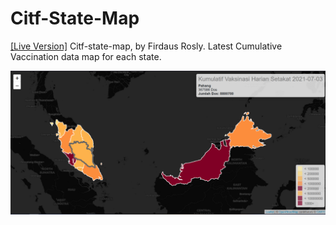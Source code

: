 # Citf-State-Map

[[Live Version]](https://firdausly.github.io/Citf-State-Map/)
Citf-state-map, by Firdaus Rosly. Latest Cumulative Vaccination data map for each state.


![alt text](https://github.com/firdausly/Citf-State-Map/blob/main/screenshot.png?raw=true)
